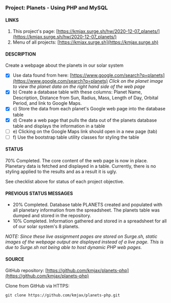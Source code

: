 ### Project: Planets - Using PHP and MySQL

#### LINKS

1. This project's page: [https://kmjax.surge.sh/hw/2020-12-07_planets/](https://kmjax.surge.sh/hw/2020-12-07_planets/)
1. Menu of all projects: [https://kmjax.surge.sh](https://kmjax.surge.sh)

#### DESCRIPTION

Create a webpage about the planets in our solar system

- [x] Use data found from here: [https://www.google.com/search?q=planets](https://www.google.com/search?q=planets) _Click on the planet image to view the planet data on the right hand side of the web page_
- [x] b) Create a database table with these columns: Planet Name, Description, Distance from Sun, Radius, Mass, Length of Day, Orbital Period, and link to Google Maps.
- [x] c) Store the data from each planet's Google web page into the database table
- [x] d) Create a web page that pulls the data out of the planets database table and displays the information in a table
- [ ] e) Clicking on the Google Maps link should open in a new page (tab)
- [ ] f) Use the bootstrap table utility classes for styling the table

#### STATUS

70% Completed. The core content of the web page is now in place. Planetary data is fetched and displayed in a table. Currently, there is no styling applied to the results and as a result it is ugly.

See checklist above for status of each project objective. 


#### PREVIOUS STATUS MESSAGES

- 20% Completed. Database table PLANETS created and populated with all planetary information from the spreadsheet. The planets table was dumped and stored in the repository.
- 10% Completed. Information gathered and stored in a spreadsheet for all of our solar system's 8 planets.

_NOTE: Since these live assignment pages are stored on Surge.sh, static images of the webpage output are displayed instead of a live page. This is due to Surge.sh not being able to host dynamic PHP web pages._

#### SOURCE

GitHub repository: [https://github.com/kmjax/planets-php](https://github.com/kmjax/planets-php)

Clone from GitHub via HTTPS:

`git clone https://github.com/kmjax/planets-php.git`
